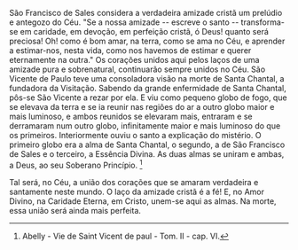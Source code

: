 São Francisco de Sales considera a verdadeira amizade cristã um prelúdio e antegozo do Céu. "Se a nossa amizade -- escreve o santo -- transforma-se em caridade, em devoção, em perfeição cristã, ó Deus! quanto será preciosa! Oh! como é bom amar, na terra, como se ama no Céu, e aprender a estimar-nos, nesta vida, como nos havemos de estimar e querer eternamente na outra." Os corações unidos aqui pelos laços de uma amizade pura e sobrenatural, continuarão sempre unidos no Céu. São Vicente de Paulo teve uma consoladora visão na morte de Santa Chantal, a fundadora da Visitação. Sabendo da grande enfermidade de Santa Chantal, pôs-se São Vicente a rezar por ela. E viu como pequeno globo de fogo, que se elevava da terra e se ia reunir nas regiões do ar a outro globo maior e mais luminoso, e ambos reunidos se elevaram mais, entraram e se derramaram num outro globo, infinitamente maior e mais luminoso do que os primeiros. Interiormente ouviu o santo a explicação do mistério. O primeiro globo era a alma de Santa Chantal, o segundo, a de São Francisco de Sales e o terceiro, a Essência Divina. As duas almas se uniram e ambas, a Deus, ao seu Soberano Princípio. [^1]

Tal será, no Céu, a união dos corações que se amaram verdadeira e santamente neste mundo. O laço da amizade cristã é a fé! E, no Amor Divino, na Caridade Eterna, em Cristo, unem-se aqui as almas. Na morte, essa união será ainda mais perfeita.

[^1]: Abelly - Vie de Saint Vicent de paul - Tom. II - cap. VI.